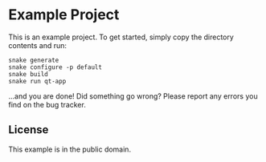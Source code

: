 # Example Project

This is an example project. To get started, simply copy the directory contents and run:

```
snake generate
snake configure -p default
snake build
snake run qt-app
```

...and you are done! Did something go wrong? Please report any errors you find on the bug tracker.

## License

This example is in the public domain.
